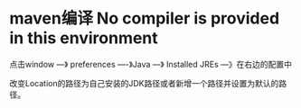 # maven编译 No compiler is provided in this environment

点击window —》 preferences —-》Java —》 Installed JREs —》在右边的配置中

改变Location的路径为自己安装的JDK路径或者新增一个路径并设置为默认的路径。